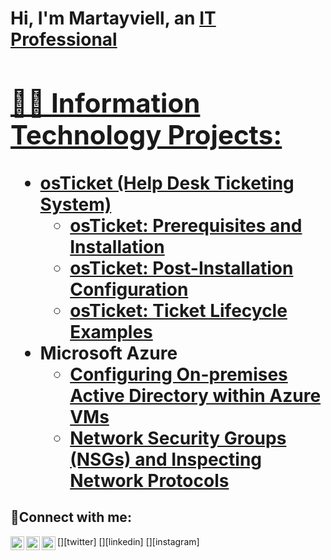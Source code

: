 <h1>Hi, I'm Martayviell, an <a href="https://linkedin.com/in/Josh">IT Professional

<h2>👨‍💻 Information Technology Projects:</h2>

- <b>osTicket (Help Desk Ticketing System)</b>
  - [osTicket: Prerequisites and Installation](https://github.com/martayviell/osticket-prereqs)
  - [osTicket: Post-Installation Configuration](https://github.com/martayviell/post-install-config)
  - [osTicket: Ticket Lifecycle Examples](https://github.com/martayviell/ticket-lifecycle)
- <b>Microsoft Azure</b>
  - [Configuring On-premises Active Directory within Azure VMs](https://github.com/martayviell/configure-ad)
  - [Network Security Groups (NSGs) and Inspecting Network Protocols](https://github.com/martayviell/azure-network-protocols)

<h2>🤳Connect with me:</h2>

[<img align="left" alt="Josh | Twitter" width="22px" src="https://cdn.jsdelivr.net/npm/simple-icons@v3/icons/twitter.svg" />][twitter]
[<img align="left" alt="Josh | LinkedIn" width="22px" src="https://cdn.jsdelivr.net/npm/simple-icons@v3/icons/linkedin.svg" />][linkedin]
[<img align="left" alt="Josh | Instagram" width="22px" src="https://cdn.jsdelivr.net/npm/simple-icons@v3/icons/instagram.svg" />][instagram]
